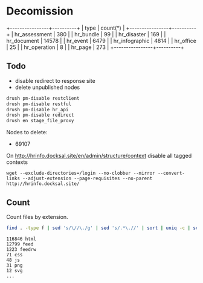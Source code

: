 # Decomission

+----------------+----------+
| type           | count(*) |
+----------------+----------+
| hr_assessment  |      380 |
| hr_bundle      |       99 |
| hr_disaster    |      169 |
| hr_document    |    14578 |
| hr_event       |     6479 |
| hr_infographic |     4814 |
| hr_office      |       25 |
| hr_operation   |        8 |
| hr_page        |      273 |
+----------------+----------+

## Todo

- disable redirect to response site
- delete unpublished nodes

```bash
drush pm-disable restclient
drush pm-disable restful
drush pm-disable hr_api
drush pm-disable redirect
drush en stage_file_proxy
```

Nodes to delete:

- 69107


On http://hrinfo.docksal.site/en/admin/structure/context disable all tagged contexts

```
wget --exclude-directories=/login --no-clobber --mirror --convert-links --adjust-extension --page-requisites --no-parent http://hrinfo.docksal.site/
```

## Count

Count files by extension.

```bash
find . -type f | sed 's/\//\./g' | sed 's/.*\.//' | sort | uniq -c | sort -rn | head -n 20
```

```
116846 html
12799 feed
1223 feedrw
71 css
48 js
31 png
12 svg
...
```
